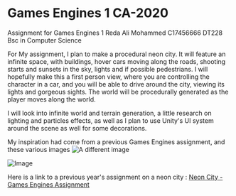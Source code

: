 # Games Engines 1 CA-2020
Assignment for Games Engines 1
Reda Ali Mohammed 
C17456666 
DT228 Bsc in Computer Science 

For My assignment, I plan to make a procedural neon city. It will feature an infinite space, with buildings, hover cars moving along the roads, shooting starts and sunsets in the sky, lights and if possible pedestrians. I will hopefully make this a first person view, where you are controlling the character in a car, and you will be able to drive around the city, viewing its lights and gorgeous sights. The world will be procedurally generated as the player moves along the world. 

I will look into infinite world and terrain generation, a little research on lighting and particles effects, as well as I plan to use Unity's UI system around the scene as well for some decorations.

My inspiration had come from a previous Games Engines assignment, and these various images
![A different image](https://image.freepik.com/free-vector/abstract-neon-city-background_75059-129.jpg)

![Image](https://static.turbosquid.com/Preview/2019/03/31__00_10_32/screenshot001.jpg12CFF4F8-6D74-4D89-8106-CF2084A657B9Default.jpg)

Here is a link to a previous year's assignment on a neon city : 
[ Neon City - Games Engines Assignment ](https://www.youtube.com/watch?v=On763TdQhWg&list=PL1n0B6z4e_E6GaGOHiBdPSW0QzICdGs4X&index=6)
